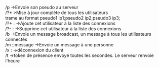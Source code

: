 /p <pseudo>		      	      ->Envoie son pseudo au serveur  
/?*				      >Mise à jour complète de tous les utilisateurs  
						trame au format pseudo1 ip1;pseudo2 ip2;pseudo3 ip3;  
/?+ <pseudo>:<ip>		        ->Ajoute cet utilisateur à la liste des connexions  
/?- <pseudo>:<ip>		        ->Supprime cet utilisateur à la liste des connexions  
/b				        ->Envoie un message broadcast, un message à tous les utilisateurs connectés  
/m  <pseudo>:<ip>;message	  	->Envoie un message à une personne  
/x <pseudo>:<ip>		        ->déconnexion du client  
/t				        ->token de présence envoyé toutes les secondes. Le serveur renvoie l'heure  
